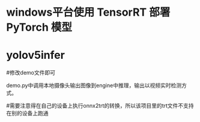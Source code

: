 # windows平台使用 TensorRT 部署 PyTorch 模型

# yolov5infer


#修改demo文件即可


demo.py中调用本地摄像头输出图像到engine中推理，输出以视频实时检测方式。


#需要注意得在自己的设备上执行onnx2trt的转换，所以该项目里的trt文件不支持在别的设备上跑通




